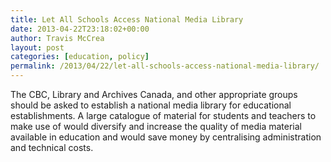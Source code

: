 ```yaml
---
title: Let All Schools Access National Media Library
date: 2013-04-22T23:18:02+00:00
author: Travis McCrea
layout: post
categories: [education, policy]
permalink: /2013/04/22/let-all-schools-access-national-media-library/
---
```

The CBC, Library and Archives Canada, and other appropriate groups should be asked to establish a national media library for educational establishments. A large catalogue of material for students and teachers to make use of would diversify and increase the quality of media material available in education and would save money by centralising administration and technical costs.